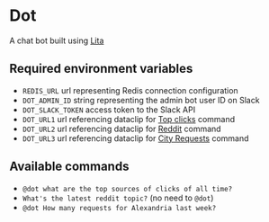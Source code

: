 # Dot

A chat bot built using [Lita](https://www.lita.io/)

## Required environment variables

- `REDIS_URL` url representing Redis connection configuration
- `DOT_ADMIN_ID` string representing the admin bot user ID on Slack
- `DOT_SLACK_TOKEN` access token to the Slack API
- `DOT_URL1` url referencing dataclip for [Top clicks](#top-clicks) command
- `DOT_URL2` url referencing dataclip for [Reddit](#reddit) command
- `DOT_URL3` url referencing dataclip for [City Requests](#requests) command

## Available commands

- `@dot what are the top sources of clicks of all time?`
- `What's the latest reddit topic?` (no need to `@dot`)
- `@dot How many requests for Alexandria last week?`
